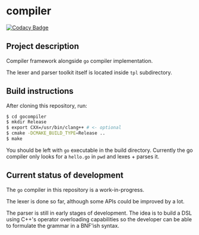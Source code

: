 # compiler

[![Codacy Badge](https://api.codacy.com/project/badge/Grade/d201a49a0f674f03b9f296aa123a6333)](https://www.codacy.com/app/Anticom/compiler?utm_source=github.com&amp;utm_medium=referral&amp;utm_content=Anticom/compiler&amp;utm_campaign=Badge_Grade)

## Project description
Compiler framework alongside `go` compiler implementation.

The lexer and parser toolkit itself is located inside `tpl` subdirectory.

## Build instructions
After cloning this repository, run:
```sh
$ cd gocompiler
$ mkdir Release
$ export CXX=/usr/bin/clang++ # <- optional
$ cmake -DCMAKE_BUILD_TYPE=Release ..
$ make
```

You should be left with `go` executable in the build directory.
Currently the go compiler only looks for a `hello.go` in `pwd` and lexes + parses it.

## Current status of development
The `go` compiler in this repository is a work-in-progress.

The lexer is done so far, although some APIs could be improved by a lot.

The parser is still in early stages of development. The idea is to build a DSL using C++'s operator overloading capabilities so the developer can be able to formulate the grammar in a BNF'ish syntax.